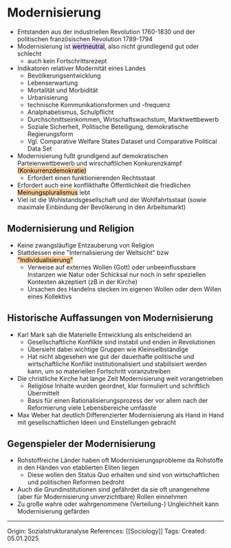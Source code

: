 # Modernisierung

- Entstanden aus der industriellen Revolution 1760-1830 und der politischen französischen Revolution 1789-1794
- Modernisierung ist <mark style="background: #D2B3FFA6;">wertneutral</mark>, also nicht grundlegend gut oder schlecht
	- auch kein Fortschrittsrezept
- Indikatoren relativer Modernität eines Landes
	- Bevölkerungsentwicklung
	- Lebenserwartung
	- Mortalität und Morbidität
	- Urbanisierung
	- technische Kommunikationsformen und -frequenz
	- Analphabetismus, Schulpflicht
	- Durchschnittseinkommen, Wirtschaftswachstum, Marktwettbewerb
	- Soziale Sicherheit, Politische Beteiligung, demokratische Regierungsform
	- Vgl. Comparative Welfare States Dataset und Comparative Political Data Set
- Modernisierung fußt grundlgend auf demokratischen Parteienwettbewerb und wirschaftlichen Konkurenzkampf <mark style="background: #FFB86CA6;">(Konkurrenzdemokratie)</mark>
	- Erfordert einen funktionierenden Rechtsstaat
- Erfordert auch eine konflikthafte Öffentlichkeit die friedlichen <mark style="background: #FFB86CA6;">Meinungspluralismus</mark> lebt
- Viel ist die Wohlstandsgesellschaft und der Wohlfahrtsstaat (sowie maximale Einbindung der Bevölkerung in den Arbeitsmarkt)

## Modernisierung und Religion

- Keine zwangsläufige Entzauberung von Religion
- Stattdessen eine "Internalisierung der Weltsicht" bzw <mark style="background: #FFB86CA6;">"Individualisierung"</mark>
	- Verweise auf externes Wollen (Gott) oder unbeeinflussbare Instanzen wie Natur oder Schicksal nur noch in sehr speziellen Kontexten akzeptiert (zB in der Kirche)
	- Ursachen des Handelns stecken im eigenen Wollen oder dem Willen eines Kollektivs

## Historische Auffassungen von Modernisierung

- Karl Mark sah die Materielle Entwicklung als entscheidend an
	- Gesellschaftliche Konflikte sind instabil und enden in Revolutionen
	- Übersieht dabei wichtige Gruppen wie Kleinselbständige
	- Hat nicht abgesehen wie gut der dauerhafte politische und wirtschaftliche Konflikt institutionalisiert und stabilisiert werden kann, um so materiellen Fortschritt voranzutreiben
- Die christliche Kirche hat lange Zeit Modernisierung weit vorangetrieben
	- Religiöse Inhalte wurden geordnet, klar formuliert und schriftlich Übermittelt
	- Basis für einen Rationalisierungsprozess der vor allem nach der Reformierung viele Lebensbereiche umfasste
- Max Weber hat deutlich Differenzierter Modernisierung als Hand in Hand mit gesellschaftlichen Ideen und Einstellungen gebracht

## Gegenspieler der Modernisierung

- Rohstoffreiche Länder haben oft Modernisierungsprobleme da Rohstoffe in den Händen von etablierten Eliten liegen
	- Diese wollen den Status Quo erhalten und sind von wirtschaftlichen und politischen Reformen bedroht
- Auch die Grundinstitutionen sind gefährdet da sie oft unangenehme (aber für Modernisierung unverzichtbare) Rollen einnehmen
- Zu große wahre oder wahrgenommene (Verteilung-) Ungleichheit kann Modernisierung gefärden


---

Origin: Sozialstrukturanalyse
References: [[Sociology]]
Tags: 
Created: 05.01.2025

